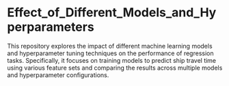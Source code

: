 # Effect_of_Different_Models_and_Hyperparameters
This repository explores the impact of different machine learning models and hyperparameter tuning techniques on the performance of regression tasks. Specifically, it focuses on training models to predict ship travel time using various feature sets and comparing the results across multiple models and hyperparameter configurations.
